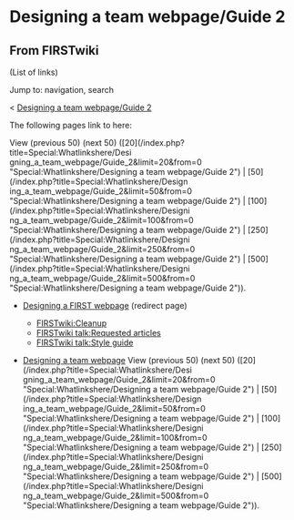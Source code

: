 # Designing a team webpage/Guide 2

## From FIRSTwiki

(List of links)

Jump to: navigation, search

< [Designing a team webpage/Guide 2](/index.php?title=Designing_a_team_webpage/Guide_2&redirect=no "Designing a
team webpage/Guide 2")

The following pages link to here:

View (previous 50) (next 50) ([20](/index.php?title=Special:Whatlinkshere/Desi
gning_a_team_webpage/Guide_2&limit=20&from=0 "Special:Whatlinkshere/Designing
a team webpage/Guide 2") | [50](/index.php?title=Special:Whatlinkshere/Design
ing_a_team_webpage/Guide_2&limit=50&from=0 "Special:Whatlinkshere/Designing a
team webpage/Guide 2") | [100](/index.php?title=Special:Whatlinkshere/Designi
ng_a_team_webpage/Guide_2&limit=100&from=0 "Special:Whatlinkshere/Designing a
team webpage/Guide 2") | [250](/index.php?title=Special:Whatlinkshere/Designi
ng_a_team_webpage/Guide_2&limit=250&from=0 "Special:Whatlinkshere/Designing a
team webpage/Guide 2") | [500](/index.php?title=Special:Whatlinkshere/Designi
ng_a_team_webpage/Guide_2&limit=500&from=0 "Special:Whatlinkshere/Designing a
team webpage/Guide 2")).

- [Designing a FIRST webpage](/index.php?title=Designing_a_FIRST_webpage&redirect=no "Designing a FIRST webpage") (redirect page) 

  - [FIRSTwiki:Cleanup](FIRSTwiki:Cleanup "FIRSTwiki:Cleanup")
  - [FIRSTwiki talk:Requested articles](FIRSTwiki_talk:Requested_articles "FIRSTwiki talk:Requested articles")
  - [FIRSTwiki talk:Style guide](FIRSTwiki_talk:Style_guide "FIRSTwiki talk:Style guide")

- [Designing a team webpage](Designing_a_team_webpage "Designing a team webpage") View (previous 50) (next 50) ([20](/index.php?title=Special:Whatlinkshere/Desi
  gning_a_team_webpage/Guide_2&limit=20&from=0 "Special:Whatlinkshere/Designing
  a team webpage/Guide 2") | [50](/index.php?title=Special:Whatlinkshere/Design
  ing_a_team_webpage/Guide_2&limit=50&from=0 "Special:Whatlinkshere/Designing a
  team webpage/Guide 2") | [100](/index.php?title=Special:Whatlinkshere/Designi
  ng_a_team_webpage/Guide_2&limit=100&from=0 "Special:Whatlinkshere/Designing a
  team webpage/Guide 2") | [250](/index.php?title=Special:Whatlinkshere/Designi
  ng_a_team_webpage/Guide_2&limit=250&from=0 "Special:Whatlinkshere/Designing a
  team webpage/Guide 2") | [500](/index.php?title=Special:Whatlinkshere/Designi
  ng_a_team_webpage/Guide_2&limit=500&from=0 "Special:Whatlinkshere/Designing a
  team webpage/Guide 2")).
